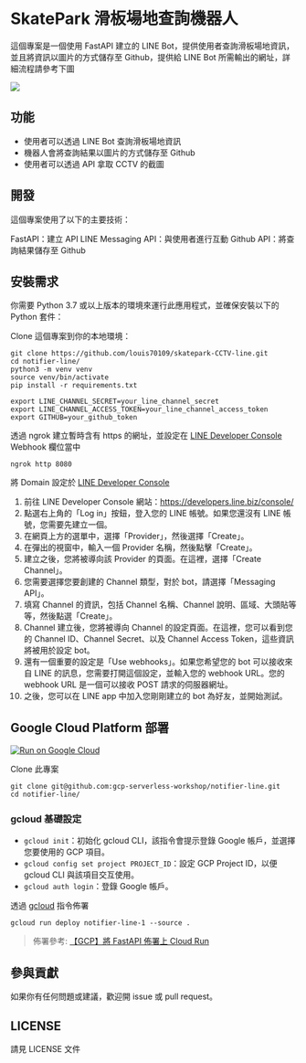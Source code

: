 # SkatePark 滑板場地查詢機器人

這個專案是一個使用 FastAPI 建立的 LINE Bot，提供使用者查詢滑板場地資訊，並且將資訊以圖片的方式儲存至 Github，提供給 LINE Bot 所需輸出的網址，詳細流程請參考下圖

![](https://raw.githubusercontent.com/louis70109/skatepark-CCTV-line/main/user-flow.png)

## 功能

- 使用者可以透過 LINE Bot 查詢滑板場地資訊
- 機器人會將查詢結果以圖片的方式儲存至 Github
- 使用者可以透過 API 拿取 CCTV 的截圖

## 開發

這個專案使用了以下的主要技術：

FastAPI：建立 API
LINE Messaging API：與使用者進行互動
Github API：將查詢結果儲存至 Github

## 安裝需求

你需要 Python 3.7 或以上版本的環境來運行此應用程式，並確保安裝以下的 Python 套件：

Clone 這個專案到你的本地環境：

```
git clone https://github.com/louis70109/skatepark-CCTV-line.git
cd notifier-line/
python3 -m venv venv
source venv/bin/activate
pip install -r requirements.txt
```

```
export LINE_CHANNEL_SECRET=your_line_channel_secret
export LINE_CHANNEL_ACCESS_TOKEN=your_line_channel_access_token
export GITHUB=your_github_token
```

透過 ngrok 建立暫時含有 https 的網址，並設定在 [LINE Developer Console](https://developers.line.biz/console) Webhook 欄位當中

```
ngrok http 8080
```

將 Domain 設定於 [LINE Developer Console](https://developers.line.biz/console)

1. 前往 LINE Developer Console 網站：https://developers.line.biz/console/
2. 點選右上角的「Log in」按鈕，登入您的 LINE 帳號。如果您還沒有 LINE 帳號，您需要先建立一個。
3. 在網頁上方的選單中，選擇「Provider」，然後選擇「Create」。
4. 在彈出的視窗中，輸入一個 Provider 名稱，然後點擊「Create」。
5. 建立之後，您將被導向該 Provider 的頁面。在這裡，選擇「Create Channel」。
6. 您需要選擇您要創建的 Channel 類型，對於 bot，請選擇「Messaging API」。
7. 填寫 Channel 的資訊，包括 Channel 名稱、Channel 說明、區域、大頭貼等等，然後點選「Create」。
8. Channel 建立後，您將被導向 Channel 的設定頁面。在這裡，您可以看到您的 Channel ID、Channel Secret、以及 Channel Access Token，這些資訊將被用於設定 bot。
9. 還有一個重要的設定是「Use webhooks」。如果您希望您的 bot 可以接收來自 LINE 的訊息，您需要打開這個設定，並輸入您的 webhook URL。您的 webhook URL 是一個可以接收 POST 請求的伺服器網址。
10. 之後，您可以在 LINE app 中加入您剛剛建立的 bot 為好友，並開始測試。

## Google Cloud Platform 部署

[![Run on Google Cloud](https://deploy.cloud.run/button.svg)](https://deploy.cloud.run)

Clone 此專案

```
git clone git@github.com:gcp-serverless-workshop/notifier-line.git
cd notifier-line/
```

### gcloud 基礎設定

- `gcloud init`：初始化 gcloud CLI，該指令會提示登錄 Google 帳戶，並選擇您要使用的 GCP 項目。
- `gcloud config set project PROJECT_ID`：設定 GCP Project ID，以便 gcloud CLI 與該項目交互使用。
- `gcloud auth login`：登錄 Google 帳戶。

透過 [gcloud](https://cloud.google.com/sdk/docs/install?hl=zh-cn) 指令佈署

```
gcloud run deploy notifier-line-1 --source .
```

> 佈署參考: [【GCP】將 FastAPI 佈署上 Cloud Run](https://nijialin.com/2023/03/19/gcp-why-need-cloudrun-as-serverless/#5-%E4%BD%88%E7%BD%B2%E5%88%B0-Google-Cloud-Run)

## 參與貢獻

如果你有任何問題或建議，歡迎開 issue 或 pull request。

## LICENSE

請見 LICENSE 文件
